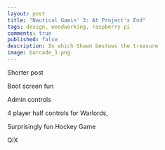 ```yaml
---
layout: post
title: "Nautical Gamin' 3: At Project's End"
tags: design, woodworking, raspberry pi
comments: true
published: false
description: In which Shawn bestows the treasure
image: barcade_1.png
---
```


Shorter post

Boot screen fun

Admin controls

4 player half controls for Warlords, 

Surprisingly fun Hockey Game

QIX